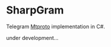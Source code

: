 # SharpGram

Telegram [Mtproto](https://core.telegram.org/mtproto) implementation in C#.

under development...